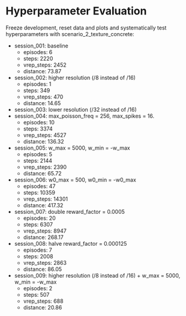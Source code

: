 # Hyperparameter Evaluation

Freeze development, reset data and plots and systematically test hyperparameters with scenario_2_texture_concrete:
- session_001: baseline
  - episodes:   6
  - steps:      2220
  - vrep_steps: 2452
  - distance:   73.87
- session_002: higher resolution (/8 instead of /16)
  - episodes:   1
  - steps:      349
  - vrep_steps: 470
  - distance:   14.65
- session_003: lower resolution (/32 instead of /16)
- session_004: max_poisson_freq = 256, max_spikes = 16.
  - episodes:   10
  - steps:      3374
  - vrep_steps: 4527
  - distance:   136.32
- session_005: w_max = 5000, w_min = -w_max
  - episodes:   5
  - steps:      2144
  - vrep_steps: 2390
  - distance:   65.72
- session_006: w0_max = 500, w0_min = -w0_max
  - episodes:   47
  - steps:      10359
  - vrep_steps: 14301
  - distance:   417.32
- session_007: double reward_factor = 0.0005
  - episodes:   20
  - steps:      6307
  - vrep_steps: 8947
  - distance:   268.17
- session_008: halve reward_factor = 0.000125
  - episodes:   7
  - steps:      2008
  - vrep_steps: 2863
  - distance:   86.05
- session_009: higher resolution (/8 instead of /16) + w_max = 5000, w_min = -w_max
  - episodes:   2
  - steps:      507
  - vrep_steps: 688
  - distance:   20.86
